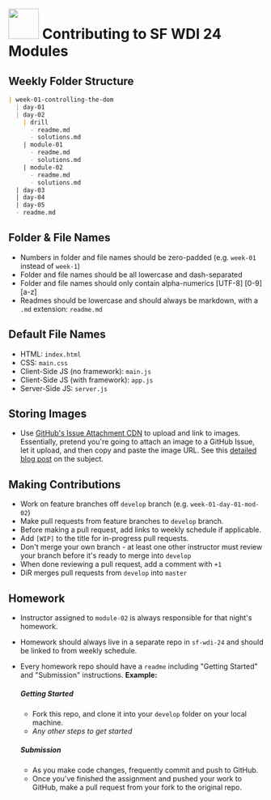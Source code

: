 # <img src="https://cloud.githubusercontent.com/assets/7833470/10423298/ea833a68-7079-11e5-84f8-0a925ab96893.png" width="60"> Contributing to SF WDI 24 Modules

## Weekly Folder Structure

```md
| week-01-controlling-the-dom
  | day-01
  | day-02
    | drill
      - readme.md
      - solutions.md
    | module-01
      - readme.md
      - solutions.md
    | module-02
      - readme.md
      - solutions.md
  | day-03
  | day-04
  | day-05
  - readme.md
```

## Folder & File Names

* Numbers in folder and file names should be zero-padded (e.g. `week-01` instead of `week-1`)
* Folder and file names should be all lowercase and dash-separated
* Folder and file names should only contain alpha-numerics [UTF-8] [0-9] [a-z]
* Readmes should be lowercase and should always be markdown, with a `.md` extension: `readme.md`

## Default File Names

* HTML: `index.html`
* CSS: `main.css`
* Client-Side JS (no framework): `main.js`
* Client-Side JS (with framework): `app.js`
* Server-Side JS: `server.js`

## Storing Images

* Use <a href="https://help.github.com/articles/file-attachments-on-issues-and-pull-requests">GitHub's Issue Attachment CDN</a> to upload and link to images. Essentially, pretend you're going to attach an image to a GitHub Issue, let it upload, and then copy and paste the image URL. See this <a href="http://solutionoptimist.com/2013/12/28/awesome-github-tricks" target="_blank">detailed blog post</a> on the subject.

## Making Contributions

* Work on feature branches off `develop` branch (e.g. `week-01-day-01-mod-02`)
* Make pull requests from feature branches to `develop` branch.
* Before making a pull request, add links to weekly schedule if applicable.
* Add `[WIP]` to the title for in-progress pull requests.
* Don't merge your own branch - at least one other instructor must review your branch before it's ready to merge into `develop`
* When done reviewing a pull request, add a comment with `+1`
* DiR merges pull requests from `develop` into `master`

## Homework

* Instructor assigned to `module-02` is always responsible for that night's homework.
* Homework should always live in a separate repo in `sf-wdi-24` and should be linked to from weekly schedule.
* Every homework repo should have a `readme` including "Getting Started" and "Submission" instructions. **Example:**

  ##### Getting Started

  * Fork this repo, and clone it into your `develop` folder on your local machine.
  * *Any other steps to get started*

  ##### Submission

  * As you make code changes, frequently commit and push to GitHub.
  * Once you've finished the assignment and pushed your work to GitHub, make a pull request from your fork to the original repo.
